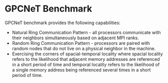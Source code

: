 
# GPCNeT Benchmark

GPCNeT benchmark provides the following capabilities:

* Natural Ring Communication Pattern - all processors communicate with their neighbors simultaneously based on adjacent MPI ranks.
* Random Ring Communication Pattern - processors are paired with random nodes that do not live on a physical neighbor in the machine.
* Exercising the corners of spacial-temporal locality where spacial locality refers to the likelihood that adjacent memory addresses are referenced in a short period of time and temporal locality refers to the likelihood of a single memory address being referenced several times in a short period of time.

